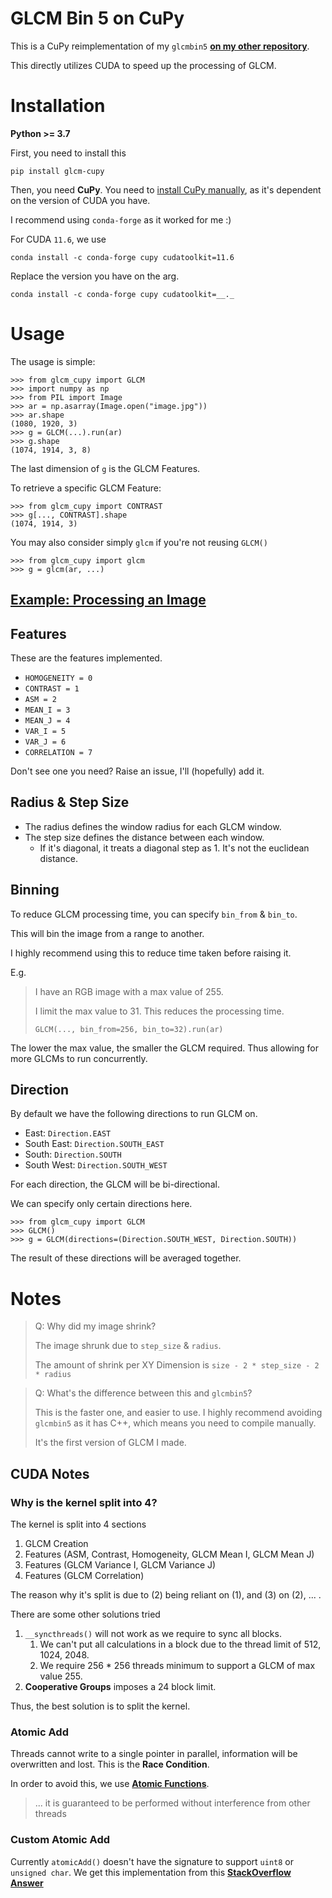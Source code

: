 # GLCM Bin 5 on CuPy

This is a CuPy reimplementation of my `glcmbin5` [**on my other repository**](https://github.com/Eve-ning/glcmbin5).

This directly utilizes CUDA to speed up the processing of GLCM.

# Installation

**Python >= 3.7**

First, you need to install this

```shell
pip install glcm-cupy
```

Then, you need **CuPy**.
You need to [install CuPy manually](https://docs.cupy.dev/en/stable/install.html), 
as it's dependent on the version of CUDA you have.

I recommend using `conda-forge` as it worked for me :)

For CUDA `11.6`, we use
```shell
conda install -c conda-forge cupy cudatoolkit=11.6
```

Replace the version you have on the arg.

```shell
conda install -c conda-forge cupy cudatoolkit=__._
```

# Usage

The usage is simple:

```pycon
>>> from glcm_cupy import GLCM
>>> import numpy as np
>>> from PIL import Image
>>> ar = np.asarray(Image.open("image.jpg"))
>>> ar.shape
(1080, 1920, 3)
>>> g = GLCM(...).run(ar)
>>> g.shape
(1074, 1914, 3, 8)
```

The last dimension of `g` is the GLCM Features.

To retrieve a specific GLCM Feature:

```pycon
>>> from glcm_cupy import CONTRAST
>>> g[..., CONTRAST].shape
(1074, 1914, 3)
```

You may also consider simply `glcm` if you're not reusing `GLCM()`
```pycon
>>> from glcm_cupy import glcm
>>> g = glcm(ar, ...)
```

## **[Example: Processing an Image](examples/process_an_image/main.py)**

## Features

These are the features implemented.

- `HOMOGENEITY = 0`
- `CONTRAST = 1`
- `ASM = 2`
- `MEAN_I = 3`
- `MEAN_J = 4`
- `VAR_I = 5`
- `VAR_J = 6`
- `CORRELATION = 7`

Don't see one you need? Raise an issue, I'll (hopefully) add it.

## Radius & Step Size

- The radius defines the window radius for each GLCM window.
- The step size defines the distance between each window.
  - If it's diagonal, it treats a diagonal step as 1. It's not the euclidean distance.

## Binning

To reduce GLCM processing time, you can specify `bin_from` & `bin_to`.

This will bin the image from a range to another.

I highly recommend using this to reduce time taken before raising it.

E.g.

> I have an RGB image with a max value of 255.
> 
> I limit the max value to 31. This reduces the processing time.
> 
> `GLCM(..., bin_from=256, bin_to=32).run(ar)`

The lower the max value, the smaller the GLCM required. Thus allowing for
more GLCMs to run concurrently.

## Direction

By default we have the following directions to run GLCM on.

- East: `Direction.EAST`
- South East: `Direction.SOUTH_EAST`
- South: `Direction.SOUTH`
- South West: `Direction.SOUTH_WEST`

For each direction, the GLCM will be bi-directional.

We can specify only certain directions here.

```pycon
>>> from glcm_cupy import GLCM
>>> GLCM()
>>> g = GLCM(directions=(Direction.SOUTH_WEST, Direction.SOUTH))
```

The result of these directions will be averaged together.

# Notes

> Q: Why did my image shrink?
> 
> The image shrunk due to `step_size` & `radius`.
> 
> The amount of shrink per XY Dimension is
> `size - 2 * step_size - 2 * radius`

> Q: What's the difference between this and `glcmbin5`?
> 
> This is the faster one, and easier to use.
> I highly recommend avoiding `glcmbin5` as it has C++, which means you need to compile manually.
> 
> It's the first version of GLCM I made.

## CUDA Notes

### Why is the kernel split into 4?

The kernel is split into 4 sections

1) GLCM Creation
2) Features (ASM, Contrast, Homogeneity, GLCM Mean I, GLCM Mean J)
3) Features (GLCM Variance I, GLCM Variance J)
4) Features (GLCM Correlation)

The reason why it's split is due to (2) being reliant on (1), and (3) on (2), ... .

There are some other solutions tried

1) `__syncthreads()` will not work as we require to sync all blocks.
    1) We can't put all calculations in a block due to the thread limit of 512, 1024, 2048.
    2) We require 256 * 256 threads minimum to support a GLCM of max value 255.
2) **Cooperative Groups** imposes a 24 block limit.

Thus, the best solution is to split the kernel.

### Atomic Add

Threads cannot write to a single pointer in parallel, information will be overwritten and lost. This is the **Race
Condition**.

In order to avoid this, we use [**Atomic
Functions**](https://docs.nvidia.com/cuda/cuda-c-programming-guide/index.html#atomic-functions).

> ... it is guaranteed to be performed without interference from other threads

### Custom Atomic Add

Currently `atomicAdd()` doesn't have the signature to support `uint8` or `unsigned char`. We get this implementation
from this [**StackOverflow
Answer**](https://stackoverflow.com/questions/5447570/cuda-atomic-operations-on-unsigned-chars)


